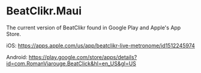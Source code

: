 # BeatClikr.Maui
The current version of BeatClikr found in Google Play and Apple's App Store. 

iOS: https://apps.apple.com/us/app/beatclikr-live-metronome/id1512245974

Android: https://play.google.com/store/apps/details?id=com.RomanViarouge.BeatClick&hl=en_US&gl=US

